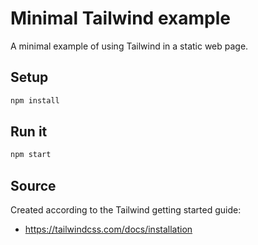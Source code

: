 # Minimal Tailwind example

A minimal example of using Tailwind in a static web page.

## Setup

```bash
npm install
```

## Run it

```bash
npm start
```

## Source

Created according to the Tailwind getting started guide:
- https://tailwindcss.com/docs/installation